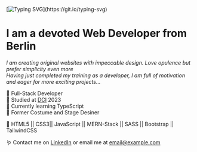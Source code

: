 [![Typing SVG](https://readme-typing-svg.demolab.com?font=Homemade+Apple&size=24&pause=1000&color=F7CCDC&random=false&width=435&lines=Coucou,+Lili+here!)](https://git.io/typing-svg)

# I am a devoted Web Developer from Berlin

*I am creating original websites with impeccable design. Love opulence but prefer simplicity even more<br/>
Having just completed my training as a developer, I am full of motivation and eager for more exciting projects...*

💮 Full-Stack Developer<br/>
💮 Studied at [DCI](https://digitalcareerinstitute.org) 2023<br/>
💮 Currently learning TypeScript<br/>
💮 Former Costume and Stage Desiner<br/>

👜 HTML5 || CSS3|| JavaScript || MERN-Stack || SASS || Bootstrap || TailwindCSS 

🪱 Contact me on [LinkedIn](https://linkedin.com/in/liliavar) or email me at [email@example.com](mailto:email@example.com)


